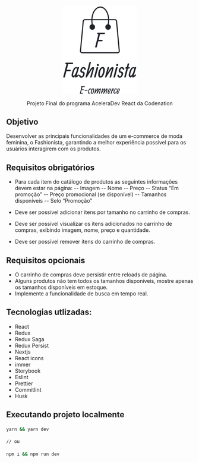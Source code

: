 <p align="center">
  <img src="./logo_readme.png" width="200" alt="Logo" >
</p>
 <p align="center">
 Projeto Final do programa AceleraDev React da Codenation
 </p>

## Objetivo
Desenvolver as principais funcionalidades de um e-commerce de moda feminina, o Fashionista, garantindo a melhor experiência possível para os usuários interagirem com os produtos.

## Requisitos obrigatórios

- Para cada item do catálogo de produtos as seguintes informações devem estar na página:
  -- Imagem
  -- Nome
  -- Preço
  -- Status “Em promoção”
  -- Preço promocional (se disponível)
  -- Tamanhos disponíveis
  -- Selo “Promoção”

- Deve ser possível adicionar itens por tamanho no carrinho de compras.
- Deve ser possível visualizar os itens adicionados no carrinho de compras, exibindo imagem, nome, preço e quantidade.
- Deve ser possível remover itens do carrinho de compras.

## Requisitos opcionais
- O carrinho de compras deve persistir entre reloads de página.
- Alguns produtos não tem todos os tamanhos disponíveis, mostre apenas os tamanhos disponíveis em estoque.
- Implemente a funcionalidade de busca em tempo real.

## Tecnologias utlizadas:
- React
- Redux
- Redux Saga
- Redux Persist
- Nextjs
- React icons
- immer
- Storybook
- Eslint
- Prettier
- Commitlint
- Husk

## Executando projeto localmente
```sh
yarn && yarn dev

// ou

npm i && npm run dev
```
